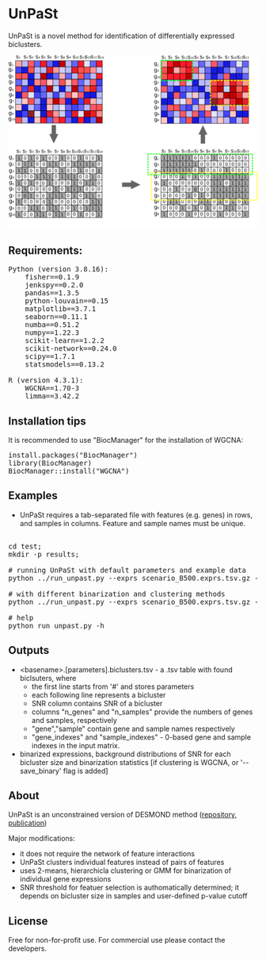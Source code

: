 # UnPaSt

UnPaSt is a novel method for identification of differentially expressed biclusters.

![alt text](./poster/DESMOND2_steps2.png)


## Requirements:
<pre>
Python (version 3.8.16):
    fisher==0.1.9
    jenkspy==0.2.0
    pandas==1.3.5
    python-louvain==0.15
    matplotlib==3.7.1
    seaborn==0.11.1
    numba==0.51.2
    numpy==1.22.3
    scikit-learn==1.2.2
    scikit-network==0.24.0
    scipy==1.7.1
    statsmodels==0.13.2

R (version 4.3.1):
    WGCNA==1.70-3
    limma==3.42.2
</pre>

## Installation tips

It is recommended to use "BiocManager" for the installation of WGCNA:
<pre>
install.packages("BiocManager")
library(BiocManager)
BiocManager::install("WGCNA")
</pre>

## Examples
* UnPaSt requires a tab-separated file with features (e.g. genes) in rows, and samples in columns. Feature and sample names must be unique. 

<pre>

cd test;
mkdir -p results;

# running UnPaSt with default parameters and example data
python ../run_unpast.py --exprs scenario_B500.exprs.tsv.gz --basename results/scenario_B500

# with different binarization and clustering methods
python ../run_unpast.py --exprs scenario_B500.exprs.tsv.gz --basename results/scenario_B500 --binarization ward --clustering Louvain

# help
python run_unpast.py -h
</pre>

## Outputs
* \<basename\>.[parameters].biclusters.tsv - a .tsv table with found biclsuters, where 
    - the first line starts from '#' and stores parameters
    - each following line represents a bicluster
    - SNR column contains SNR of a bicluster 
    - columns "n_genes" and "n_samples" provide the numbers of genes and samples, respectively 
    - "gene","sample" contain gene and sample names respectively
    - "gene_indexes" and  "sample_indexes" - 0-based gene and sample indexes in the input matrix.
* binarized expressions, background distributions of SNR for each bicluster size and binarization statistics [if clustering is WGCNA,  or  '--save_binary' flag is added]

## About 
UnPaSt is an unconstrained version of DESMOND method ([repository](https://github.com/ozolotareva/DESMOND), [publication](https://academic.oup.com/bioinformatics/article/37/12/1691/6039116?login=true))

Major modifications:
 * it does not require the network of feature interactions 
 * UnPaSt clusters individual features instead of pairs of features
 * uses 2-means, hierarchicla clustering or GMM for binarization of individual gene expressions
 * SNR threshold for featuer selection is authomatically determined; it depends on bicluster size in samples and user-defined p-value cutoff
 
## License
Free for non-for-profit use. For commercial use please contact the developers. 

